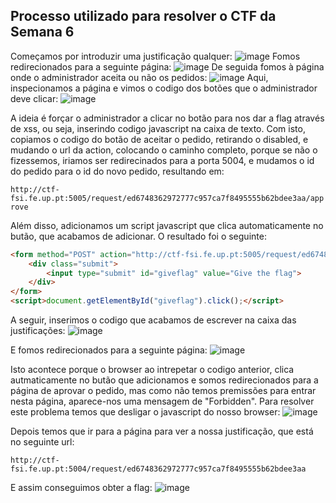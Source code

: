 ## Processo utilizado para resolver o CTF da Semana 6

Começamos por introduzir uma justificação qualquer:
![image](https://git.fe.up.pt/fsi/fsi2324/logs/l06g07/-/raw/main/images/xss_csrf_1.PNG)
Fomos redirecionados para a seguinte página:
![image](https://git.fe.up.pt/fsi/fsi2324/logs/l06g07/-/raw/main/images/xss_csrf_2.PNG)
De seguida fomos à página onde o administrador aceita ou não os pedidos:
![image](https://git.fe.up.pt/fsi/fsi2324/logs/l06g07/-/raw/main/images/xss_csrf_3.PNG)
Aqui, inspecionamos a página e vimos o codigo dos botões que o administrador deve clicar:
![image](https://git.fe.up.pt/fsi/fsi2324/logs/l06g07/-/raw/main/images/xss_csrf_4.PNG)

A ideia é forçar o administrador a clicar no botão para nos dar a flag através de xss, ou seja, inserindo codigo javascript na caixa de texto.
Com isto, copiamos o codigo do botão de aceitar o pedido, retirando o disabled, e mudando o url da action, colocando o caminho completo, porque se não o fizessemos, iriamos ser redirecinados para a porta 5004, e mudamos o id do pedido para o id do novo pedido, resultando em:

`http://ctf-fsi.fe.up.pt:5005/request/ed6748362972777c957ca7f8495555b62bdee3aa/approve`

Além disso, adicionamos um script javascript que clica automaticamente no butão, que acabamos de adicionar. O resultado foi o seguinte:
```html
<form method="POST" action="http://ctf-fsi.fe.up.pt:5005/request/ed6748362972777c957ca7f8495555b62bdee3aa/approve" role="form">     
    <div class="submit">                  
        <input type="submit" id="giveflag" value="Give the flag">              
    </div> 
</form>
<script>document.getElementById("giveflag").click();</script>
```

A seguir, inserimos o codigo que acabamos de escrever na caixa das justificações:
![image](https://git.fe.up.pt/fsi/fsi2324/logs/l06g07/-/raw/main/images/xss_csrf_5.PNG)

E fomos redirecionados para a seguinte página:
![image](https://git.fe.up.pt/fsi/fsi2324/logs/l06g07/-/raw/main/images/xss_csrf_6.PNG)

Isto acontece porque o browser ao intrepetar o codigo anterior, clica autmaticamente no butão que adicionamos e somos redirecionados para a página de aprovar o pedido, mas como não temos premissões para entrar nesta página, aparece-nos uma mensagem de "Forbidden". Para resolver este problema temos que desligar o javascript do nosso browser:
![image](https://git.fe.up.pt/fsi/fsi2324/logs/l06g07/-/raw/main/images/xss_csrf_7.PNG)

Depois temos que ir para a página para ver a nossa justificação, que está no seguinte url:

`http://ctf-fsi.fe.up.pt:5004/request/ed6748362972777c957ca7f8495555b62bdee3aa`

E assim conseguimos obter a flag:
![image](https://git.fe.up.pt/fsi/fsi2324/logs/l06g07/-/raw/main/images/xss_csrf_8.PNG)
